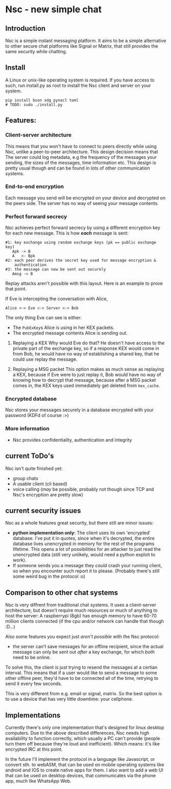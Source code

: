 # Nsc - new simple chat
## Introduction
Nsc is a simple instant messaging platform. It aims to be a simple alternative
to other secure chat platforms like Signal or Matrix, that still provides the
same security while chatting.

## Install
A Linux or unix-like operating system is required. If you have access to such,
run install.py as root to install the Nsc client and server on your system.

```
pip install bson xdg pynacl toml
# TODO: sudo ./install.py
```

## Features:
### Client-server architecture
This means that you won't have to connect to peers directly while using Nsc,
unlike a peer-to-peer architecture. This design decision means that The server
could log metadata, e.g the frequency of the messages your sending, the sizes 
of the messages, time information etc. This design is pretty usual though and
can be found in lots of other communication systems.

### End-to-end encryption
Each message you send will be encrypted on your device and decrypted on the peers 
side. The server has no way of seeing your message contents.

### Perfect forward secrecy
Nsc achieves perfect forward secrecy by using a different encryption key for each
new message. This is how ***each*** message is sent:

```
#1: key exchange using random exchange keys (pk == public exchange key)
   Apk -> B
   A   <- Bpk
#2: each peer derives the secret key used for message encryption & 
    authentication
#3: the message can now be sent out securely
   Amsg -> B
```

Replay attacks aren't possible with this layout.
Here is an example to prove that point.

If Eve is intercepting the conversation with Alice,

```
Alice <-> Eve <-> Server <-> Bob
```

The only thing Eve can see is either:

- The `PubExKey`s Alice is using in her KEX packets.
- The encrypted message contents Alice is sending out.

1. Replaying a KEX
Why would Eve do that? He doesn't have access to the private part of the 
exchange key, so if a response KEX would come in from Bob, he would have no way of
establishing a shared key, that he could use replay the message.

2. Replaying a MSG packet
This option makes as much sense as replaying a KEX, because if Eve were to 
just replay it, Bob would have no way of knowing how to decrypt that message,
because after a MSG packet comes in, the KEX keys used immediately get deleted from `kex_cache`.

### Encrypted database
Nsc stores your messages securely in a database encrypted with your password
(KDFd of course :>)

### More information
- Nsc provides confidentiality, authentication and integrity

## current ToDo's
Nsc isn't quite finished yet:
- group chats
- A usable client (cli based)
- voice calling (*may* be possible, probably not though since TCP and Nsc's encryption are pretty slow)

## current security issues
Nsc as a whole features great security, but there still are minor issues:

- **python implementation only:** The client uses its own 'encrypted' database. I've put it in quotes, since
when it's decrypted, the entire database lives unencrypted in memory for the
rest of the programs lifetime. This opens a lot of possibilities for an attacker
to just read the unencrypted data (still very unlikely, would need a python exploit to work).
- If someone sends you a message they *could* crash your running client, so 
when you encounter such report it to <Nsc-ID> please.
(Probably there's still some weird bug in the protocol :o)

## Comparison to other chat systems
Nsc is very diffrent from traditional chat systems. It uses a client-server
architecture, but doesn't require much resources or much of anything to host the server:
A raspberrypi (8gb) has enough memory to have 60-70 million clients connected 
(if the cpu and/or network can handle that though :D...)

Also some features you expect just *aren't possible* with the Nsc protocol:

- the server can't save messages for an offline recipient, since the actual message can only be
sent out *after* a key exchange, for which *both* need to be online.

To solve this, the client is just trying to resend the messages at a certian interval. This means
that if a user would like to send a message to some other offline peer, they'd have to be connected
all of the time, retrying to send it every few seconds.

This is very different from e.g. email or signal, matrix.
So the best option is to use a device that has very little downtime: your cellphone.

## Implementations
Currently there's only one implementation that's designed for linux desktop
computers. Due to the above described differences, Nsc needs high availability
to function correctly, which usually a PC can't provide 
(people turn them off because they're loud and inefficient).
Which means: it's like encrypted IRC at this point.

In the future I'll implement the protocol in a language like Javascript, or convert sth. to webASM,
that can be used on mobile operating systems like android and IOS to create native apps for them.
I also want to add a web UI that can be used on desktop devices, that communicates via the phone
app, much like WhatsApp Web.
